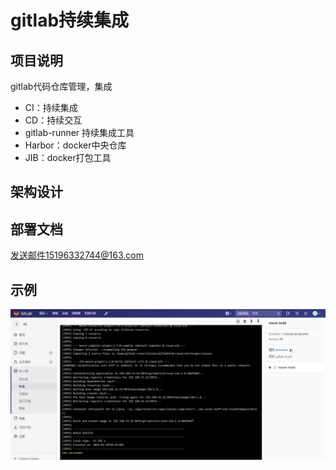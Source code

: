 # gitlab持续集成
## 项目说明
 gitlab代码仓库管理，集成
 - CI：持续集成
 - CD：持续交互
 - gitlab-runner 持续集成工具
 - Harbor：docker中央仓库
 - JIB：docker打包工具
 ## 架构设计
 
 ## 部署文档
 发送邮件15196332744@163.com
 
 ## 示例
 ![image](https://github.com/zhao-staff-officer/Spring-Cloud/blob/master/Cloud-GitlabCICD/gitlabp1.png)
 
